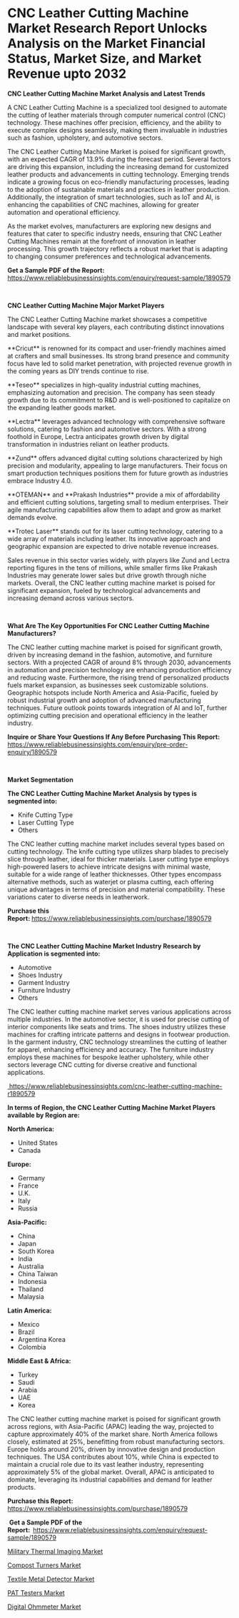 <p><h1>CNC Leather Cutting Machine Market Research Report Unlocks Analysis on the Market Financial Status, Market Size, and Market Revenue upto 2032</h1></p><p><strong>CNC Leather Cutting Machine Market Analysis and Latest Trends</strong></p>
<p><p>A CNC Leather Cutting Machine is a specialized tool designed to automate the cutting of leather materials through computer numerical control (CNC) technology. These machines offer precision, efficiency, and the ability to execute complex designs seamlessly, making them invaluable in industries such as fashion, upholstery, and automotive sectors.</p><p>The CNC Leather Cutting Machine Market is poised for significant growth, with an expected CAGR of 13.9% during the forecast period. Several factors are driving this expansion, including the increasing demand for customized leather products and advancements in cutting technology. Emerging trends indicate a growing focus on eco-friendly manufacturing processes, leading to the adoption of sustainable materials and practices in leather production. Additionally, the integration of smart technologies, such as IoT and AI, is enhancing the capabilities of CNC machines, allowing for greater automation and operational efficiency.</p><p>As the market evolves, manufacturers are exploring new designs and features that cater to specific industry needs, ensuring that CNC Leather Cutting Machines remain at the forefront of innovation in leather processing. This growth trajectory reflects a robust market that is adapting to changing consumer preferences and technological advancements.</p></p>
<p><strong>Get a Sample PDF of the Report:&nbsp;</strong> <a href="https://www.reliablebusinessinsights.com/enquiry/request-sample/1890579?utm_campaign=1106&utm_medium=2&utm_source=Github&utm_content=ia&utm_term=11042025&utm_id=cnc-leather-cutting-machine">https://www.reliablebusinessinsights.com/enquiry/request-sample/1890579</a></p>
<p>&nbsp;</p>
<p><strong>CNC Leather Cutting Machine Major Market Players</strong></p>
<p><p>The CNC Leather Cutting Machine market showcases a competitive landscape with several key players, each contributing distinct innovations and market positions.</p><p>**Cricut** is renowned for its compact and user-friendly machines aimed at crafters and small businesses. Its strong brand presence and community focus have led to solid market penetration, with projected revenue growth in the coming years as DIY trends continue to rise.</p><p>**Teseo** specializes in high-quality industrial cutting machines, emphasizing automation and precision. The company has seen steady growth due to its commitment to R&D and is well-positioned to capitalize on the expanding leather goods market.</p><p>**Lectra** leverages advanced technology with comprehensive software solutions, catering to fashion and automotive sectors. With a strong foothold in Europe, Lectra anticipates growth driven by digital transformation in industries reliant on leather products.</p><p>**Zund** offers advanced digital cutting solutions characterized by high precision and modularity, appealing to large manufacturers. Their focus on smart production techniques positions them for future growth as industries embrace Industry 4.0.</p><p>**OTEMAN** and **Prakash Industries** provide a mix of affordability and efficient cutting solutions, targeting small to medium enterprises. Their agile manufacturing capabilities allow them to adapt and grow as market demands evolve.</p><p>**Trotec Laser** stands out for its laser cutting technology, catering to a wide array of materials including leather. Its innovative approach and geographic expansion are expected to drive notable revenue increases.</p><p>Sales revenue in this sector varies widely, with players like Zund and Lectra reporting figures in the tens of millions, while smaller firms like Prakash Industries may generate lower sales but drive growth through niche markets. Overall, the CNC leather cutting machine market is poised for significant expansion, fueled by technological advancements and increasing demand across various sectors.</p></p>
<p>&nbsp;</p>
<p><strong>What Are The Key Opportunities For CNC Leather Cutting Machine Manufacturers?</strong></p>
<p><p>The CNC leather cutting machine market is poised for significant growth, driven by increasing demand in the fashion, automotive, and furniture sectors. With a projected CAGR of around 8% through 2030, advancements in automation and precision technology are enhancing production efficiency and reducing waste. Furthermore, the rising trend of personalized products fuels market expansion, as businesses seek customizable solutions. Geographic hotspots include North America and Asia-Pacific, fueled by robust industrial growth and adoption of advanced manufacturing techniques. Future outlook points towards integration of AI and IoT, further optimizing cutting precision and operational efficiency in the leather industry.</p></p>
<p><strong>Inquire or Share Your Questions If Any Before Purchasing This Report:</strong> <a href="https://www.reliablebusinessinsights.com/enquiry/pre-order-enquiry/1890579?utm_campaign=1106&utm_medium=2&utm_source=Github&utm_content=ia&utm_term=11042025&utm_id=cnc-leather-cutting-machine">https://www.reliablebusinessinsights.com/enquiry/pre-order-enquiry/1890579</a></p>
<p>&nbsp;</p>
<p><strong>Market Segmentation</strong></p>
<p><strong>The CNC Leather Cutting Machine Market Analysis by types is segmented into:</strong></p>
<p><ul><li>Knife Cutting Type</li><li>Laser Cutting Type</li><li>Others</li></ul></p>
<p><p>The CNC leather cutting machine market includes several types based on cutting technology. The knife cutting type utilizes sharp blades to precisely slice through leather, ideal for thicker materials. Laser cutting type employs high-powered lasers to achieve intricate designs with minimal waste, suitable for a wide range of leather thicknesses. Other types encompass alternative methods, such as waterjet or plasma cutting, each offering unique advantages in terms of precision and material compatibility. These variations cater to diverse needs in leatherwork.</p></p>
<p><strong>Purchase this Report:&nbsp;</strong><a href="https://www.reliablebusinessinsights.com/purchase/1890579?utm_campaign=1106&utm_medium=2&utm_source=Github&utm_content=ia&utm_term=11042025&utm_id=cnc-leather-cutting-machine">https://www.reliablebusinessinsights.com/purchase/1890579</a></p>
<p>&nbsp;</p>
<p><strong>The CNC Leather Cutting Machine Market Industry Research by Application is segmented into:</strong></p>
<p><ul><li>Automotive</li><li>Shoes Industry</li><li>Garment Industry</li><li>Furniture Industry</li><li>Others</li></ul></p>
<p><p>The CNC leather cutting machine market serves various applications across multiple industries. In the automotive sector, it is used for precise cutting of interior components like seats and trims. The shoes industry utilizes these machines for crafting intricate patterns and designs in footwear production. In the garment industry, CNC technology streamlines the cutting of leather for apparel, enhancing efficiency and accuracy. The furniture industry employs these machines for bespoke leather upholstery, while other sectors leverage CNC cutting for diverse creative and functional applications.</p></p>
<p><a href="https://www.reliablebusinessinsights.com/cnc-leather-cutting-machine-r1890579?utm_campaign=1106&utm_medium=2&utm_source=Github&utm_content=ia&utm_term=11042025&utm_id=cnc-leather-cutting-machine">&nbsp;https://www.reliablebusinessinsights.com/cnc-leather-cutting-machine-r1890579</a></p>
<p><strong>In terms of Region, the CNC Leather Cutting Machine Market Players available by Region are:</strong></p>
<p>
    <p> <strong> North America: </strong>
        <ul>
            <li>United States</li>
            <li>Canada</li>
        </ul>
        </p> 
    <p> <strong> Europe: </strong>
        <ul>
            <li>Germany</li>
            <li>France</li>
            <li>U.K.</li>
            <li>Italy</li>
            <li>Russia</li>
        </ul>
        </p> 
    <p> <strong> Asia-Pacific: </strong>
        <ul>
            <li>China</li>
            <li>Japan</li>
            <li>South Korea</li>
            <li>India</li>
            <li>Australia</li>
            <li>China Taiwan</li>
            <li>Indonesia</li>
            <li>Thailand</li>
            <li>Malaysia</li>
        </ul>
        </p> 
    <p> <strong> Latin America: </strong>
        <ul>
            <li>Mexico</li>
            <li>Brazil</li>
            <li>Argentina Korea</li>
            <li>Colombia</li>
        </ul>
        </p> 
    <p> <strong> Middle East & Africa: </strong>
        <ul>
            <li>Turkey</li>
            <li>Saudi</li>
            <li>Arabia</li>
            <li>UAE</li>
            <li>Korea</li>
        </ul>
    </p>
    </p>
<p><p>The CNC leather cutting machine market is poised for significant growth across regions, with Asia-Pacific (APAC) leading the way, projected to capture approximately 40% of the market share. North America follows closely, estimated at 25%, benefitting from robust manufacturing sectors. Europe holds around 20%, driven by innovative design and production techniques. The USA contributes about 10%, while China is expected to maintain a crucial role due to its vast leather industry, representing approximately 5% of the global market. Overall, APAC is anticipated to dominate, leveraging its industrial capabilities and demand for leather products.</p></p>
<p><strong>Purchase this Report: </strong><a href="https://www.reliablebusinessinsights.com/purchase/1890579?utm_campaign=1106&utm_medium=2&utm_source=Github&utm_content=ia&utm_term=11042025&utm_id=cnc-leather-cutting-machine">https://www.reliablebusinessinsights.com/purchase/1890579</a></p>
<p>&nbsp;<strong>Get a Sample PDF of the Report:&nbsp;&nbsp;</strong><a href="https://www.reliablebusinessinsights.com/enquiry/request-sample/1890579?utm_campaign=1106&utm_medium=2&utm_source=Github&utm_content=ia&utm_term=11042025&utm_id=cnc-leather-cutting-machine">https://www.reliablebusinessinsights.com/enquiry/request-sample/1890579</a></p>
<p><strong></strong></p>
<p><p><a href="https://github.com/bulkagumanvv/Market-Research-Report-List-1/blob/main/military-thermal-imaging-market.md?utm_campaign=1106&utm_medium=2&utm_source=Github&utm_content=ia&utm_term=11042025&utm_id=cnc-leather-cutting-machine">Military Thermal Imaging Market</a></p><p><a href="https://github.com/saklpelzami95/Market-Research-Report-List-1/blob/main/compost-turners-market.md?utm_campaign=1106&utm_medium=2&utm_source=Github&utm_content=ia&utm_term=11042025&utm_id=cnc-leather-cutting-machine">Compost Turners Market</a></p><p><a href="https://github.com/geyangvayora/Market-Research-Report-List-1/blob/main/textile-metal-detector-market.md?utm_campaign=1106&utm_medium=2&utm_source=Github&utm_content=ia&utm_term=11042025&utm_id=cnc-leather-cutting-machine">Textile Metal Detector Market</a></p><p><a href="https://github.com/shamyzinniwl/Market-Research-Report-List-1/blob/main/pat-testers-market.md?utm_campaign=1106&utm_medium=2&utm_source=Github&utm_content=ia&utm_term=11042025&utm_id=cnc-leather-cutting-machine">PAT Testers Market</a></p><p><a href="https://github.com/kalsirollija/Market-Research-Report-List-1/blob/main/digital-ohmmeter-market.md?utm_campaign=1106&utm_medium=2&utm_source=Github&utm_content=ia&utm_term=11042025&utm_id=cnc-leather-cutting-machine">Digital Ohmmeter Market</a></p></p>